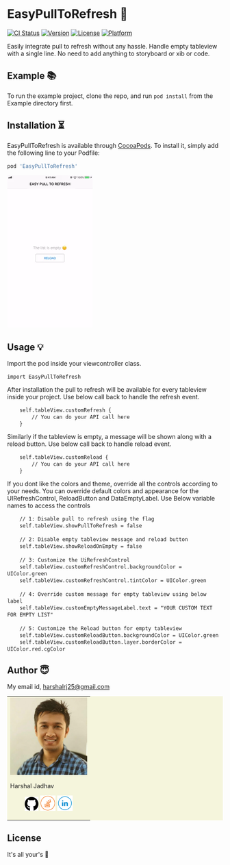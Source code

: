 # EasyPullToRefresh  :loudspeaker:

[![CI Status](https://img.shields.io/travis/harshalrj25/EasyPullToRefresh.svg?style=flat)](https://travis-ci.org/harshalrj25/EasyPullToRefresh)
[![Version](https://img.shields.io/cocoapods/v/EasyPullToRefresh.svg?style=flat)](https://cocoapods.org/pods/EasyPullToRefresh)
[![License](https://img.shields.io/cocoapods/l/EasyPullToRefresh.svg?style=flat)](https://cocoapods.org/pods/EasyPullToRefresh)
[![Platform](https://img.shields.io/cocoapods/p/EasyPullToRefresh.svg?style=flat)](https://cocoapods.org/pods/EasyPullToRefresh)

Easily integrate pull to refresh without any hassle. Handle empty tableview with a single line. No need to add anything to storyboard or xib or code.

## Example :books:

To run the example project, clone the repo, and run `pod install` from the Example directory first.

## Installation :hourglass_flowing_sand:

EasyPullToRefresh is available through [CocoaPods](https://cocoapods.org). To install
it, simply add the following line to your Podfile:

```ruby
pod 'EasyPullToRefresh'
```
![alt text](https://github.com/harshalrj25/MasterAssetsRepo/blob/master/EasyPullToRefresh.gif "TableView")

## Usage :bulb:

Import the pod inside your viewcontroller class.
```
import EasyPullToRefresh
```

After installation the pull to refresh will be available for every tableview inside your project.
Use below call back to handle the refresh event.

        self.tableView.customRefresh {
            // You can do your API call here
        }
        
Similarly if the tableview is empty, a message will be shown along with a reload button.
Use below call back to handle reload event.

        self.tableView.customReload {
            // You can do your API call here
        }

If you dont like the colors and theme, override all the controls according to your needs.
You can override default colors and appearance for the UIRefreshControl, ReloadButton and DataEmptyLabel.
Use Below variable names to access the controls
          
        // 1: Disable pull to refresh using the flag
        self.tableView.showPullToRefresh = false
        
        // 2: Disable empty tableview message and reload button
        self.tableView.showReloadOnEmpty = false
        
        // 3: Customize the UiRefreshControl
        self.tableView.customRefreshControl.backgroundColor = UIColor.green
        self.tableView.customRefreshControl.tintColor = UIColor.green
        
        // 4: Override custom message for empty tableview using below label
        self.tableView.customEmptyMessageLabel.text = "YOUR CUSTOM TEXT FOR EMPTY LIST"
        
        // 5: Customize the Reload button for empty tableview
        self.tableView.customReloadButton.backgroundColor = UIColor.green
        self.tableView.customReloadButton.layer.borderColor = UIColor.red.cgColor


## Author :innocent:

My email id, harshalrj25@gmail.com

<table style="background-color:#F5F5DC">
<tr>
<td>
<img src="https://github.com/harshalrj25/MasterAssetsRepo/blob/master/myAvatar.jpg" width="180"/>

Harshal Jadhav

<p align="center">
<a href = "https://github.com/harshalrj25"><img src = "https://github.com/harshalrj25/MasterAssetsRepo/blob/master/gitHubLogo.png" width="32" height = "33"/></a>
<a href = "https://stackoverflow.com/users/7882093/harshal-jadhav?tab=profile"><img src = "https://github.com/harshalrj25/MasterAssetsRepo/blob/master/stackoverflow svg icon.svg" width="36" height="36"/></a>
<a href = "https://www.linkedin.com/in/harshal-jadhav-298ba416a/"><img src = "https://github.com/harshalrj25/MasterAssetsRepo/blob/master/linkedInLogo.svg" width="36" height="36"/></a>
</p>
</td>
</tr> 
</table>

## License


It's all your's :gift: 
